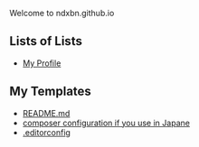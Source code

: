 Welcome to ndxbn.github.io

## Lists of Lists

- [My Profile](./profile)

## My Templates

- [README.md](./readme-template.md)
- [composer configuration if you use in Japane](./composer)
- [.editorconfig](https://github.com/ndxbn/dotfiles/blob/master/editor/.editorconfig)
